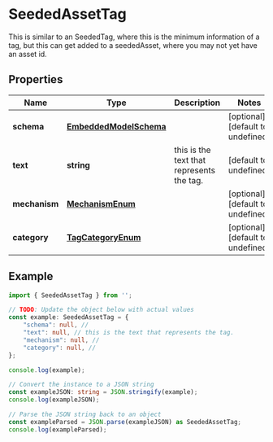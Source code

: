 
# SeededAssetTag

This is similar to an SeededTag, where this is the minimum information of a tag, but this can get added to a seededAsset,  where you may not yet have an asset id.

## Properties

Name | Type | Description | Notes
------------ | ------------- | ------------- | -------------
**schema** | [**EmbeddedModelSchema**](EmbeddedModelSchema) |  | [optional] [default to undefined]
**text** | **string** | this is the text that represents the tag. | [default to undefined]
**mechanism** | [**MechanismEnum**](MechanismEnum) |  | [optional] [default to undefined]
**category** | [**TagCategoryEnum**](TagCategoryEnum) |  | [optional] [default to undefined]

## Example

```typescript
import { SeededAssetTag } from '';

// TODO: Update the object below with actual values
const example: SeededAssetTag = {
    "schema": null, // 
    "text": null, // this is the text that represents the tag.
    "mechanism": null, // 
    "category": null, // 
};

console.log(example);

// Convert the instance to a JSON string
const exampleJSON: string = JSON.stringify(example);
console.log(exampleJSON);

// Parse the JSON string back to an object
const exampleParsed = JSON.parse(exampleJSON) as SeededAssetTag;
console.log(exampleParsed);
```




